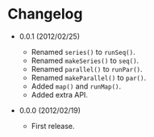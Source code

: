 # Changelog

- 0.0.1 (2012/02/25)
  - Renamed `series()` to `runSeq()`.
  - Renamed `makeSeries()` to `seq()`.
  - Renamed `parallel()` to `runPar()`.
  - Renamed `makeParallel()` to `par()`.
  - Added `map()` and `runMap()`.
  - Added extra API.

- 0.0.0 (2012/02/19)
  - First release.
